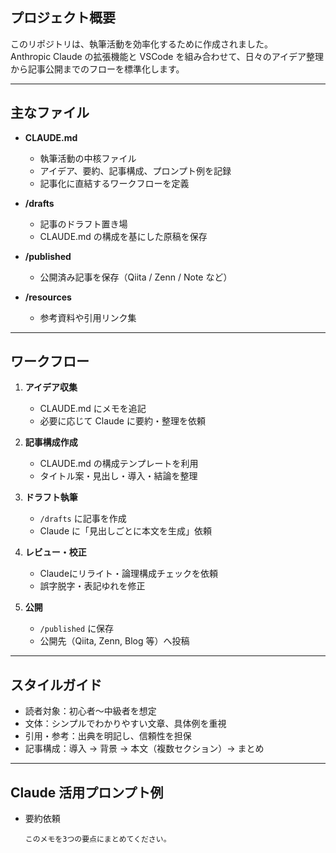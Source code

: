 ## プロジェクト概要
このリポジトリは、執筆活動を効率化するために作成されました。  
Anthropic Claude の拡張機能と VSCode を組み合わせて、日々のアイデア整理から記事公開までのフローを標準化します。  

---

## 主なファイル
- **CLAUDE.md**  
  - 執筆活動の中核ファイル  
  - アイデア、要約、記事構成、プロンプト例を記録  
  - 記事化に直結するワークフローを定義

- **/drafts**  
  - 記事のドラフト置き場  
  - CLAUDE.md の構成を基にした原稿を保存

- **/published**  
  - 公開済み記事を保存（Qiita / Zenn / Note など）

- **/resources**  
  - 参考資料や引用リンク集  

---

## ワークフロー
1. **アイデア収集**  
   - CLAUDE.md にメモを追記  
   - 必要に応じて Claude に要約・整理を依頼  

2. **記事構成作成**  
   - CLAUDE.md の構成テンプレートを利用  
   - タイトル案・見出し・導入・結論を整理  

3. **ドラフト執筆**  
   - `/drafts` に記事を作成  
   - Claude に「見出しごとに本文を生成」依頼  

4. **レビュー・校正**  
   - Claudeにリライト・論理構成チェックを依頼  
   - 誤字脱字・表記ゆれを修正  

5. **公開**  
   - `/published` に保存  
   - 公開先（Qiita, Zenn, Blog 等）へ投稿  

---

## スタイルガイド
- 読者対象：初心者～中級者を想定  
- 文体：シンプルでわかりやすい文章、具体例を重視  
- 引用・参考：出典を明記し、信頼性を担保  
- 記事構成：導入 → 背景 → 本文（複数セクション）→ まとめ  

---

## Claude 活用プロンプト例
- 要約依頼  
  ```text
  このメモを3つの要点にまとめてください。